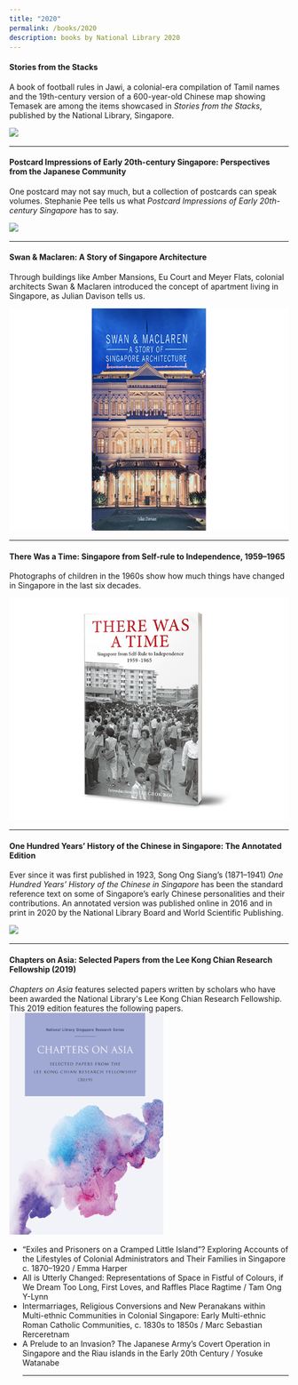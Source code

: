 ```yaml
---
title: "2020"
permalink: /books/2020
description: books by National Library 2020
---
```

#### <a href="/vol-16/issue-4/jan-mar-2021/stacks" style="text-decoration: none; font-weight: bold;">Stories from the Stacks</a>
<p>A book of football rules in Jawi, a colonial-era compilation of Tamil names and the 19th-century version of a 600-year-old Chinese map showing Temasek are among the items showcased in <i>Stories from the Stacks</i>, published by the National Library, Singapore. </p>
<img style="height:400px; width:auto" src="/images/Vol-16-issue-4/Stacks/StoriesfromtheStacks.png">
<hr>

#### <a href="/vol-16/issue-1/apr-jun-2020/history-through-postcards" style="text-decoration: none; font-weight: bold;">Postcard Impressions of Early 20th-century Singapore: Perspectives from the Japanese Community</a> 
<p>One postcard may not say much, but a collection of postcards can speak volumes. Stephanie Pee tells us what <i>Postcard Impressions of Early 20th-century Singapore</i> has to say.</p> 
<img style="height:400px; width:auto" src="/images/Vol-16-issue-1%2FPostcards/Lim_Shao_Bin_mockup.png"> 
<hr>

#### <a href="/vol-17/issue-2/jul-sep-2021/swanandmaclaren" style="text-decoration: none; font-weight: bold;">Swan &amp; Maclaren: A Story of Singapore Architecture</a> 
<p>Through buildings like Amber Mansions, Eu Court and Meyer Flats, colonial architects Swan &amp; Maclaren introduced the concept of apartment living in Singapore, as Julian Davison tells us.</p> 
<img src="/images/vol-17-issue-2/mansions/SwanMaclaren.png" style="height:400px; width:auto">
<hr>

#### <a href="/vol-16/issue-4/jan-mar-2021/young-ones" style="text-decoration: none; font-weight: bold;">There Was a Time: Singapore from Self-rule to Independence, 1959–1965</a> 
<p> Photographs of children in the 1960s show how much things have changed in Singapore in the last six decades.</p> 
<img style="height:400px; width:auto" src="/images/Vol-16-issue-4/youngones/Therewasatime_Cover.png">
<hr>


#### <a href="/vol-16/issue-1/apr-jun-2020/king" style="text-decoration: none; font-weight: bold;">One Hundred Years’ History of the Chinese in Singapore: The Annotated Edition </a> 

Ever since it was first published in 1923, Song Ong Siang’s (1871–1941) <i>One Hundred Years’ History of the Chinese in Singapore</i> has been the standard reference text on some of Singapore’s early Chinese personalities and their contributions. An annotated version was published online in 2016 and in print in 2020 by the National Library Board and World Scientific Publishing.

<img style="height:400px; width:auto" src="/images/Vol-16-issue-1%2Fking/One-hundred-book-mockup.png"> 
<hr>


#### <a style="text-decoration: none; font-weight: bold;" href="https://eresources.nlb.gov.sg/printheritage/detail/0f0f90c6-a7c3-425c-861c-7c7352d09ce6.aspx" target="_blank">Chapters on Asia: Selected Papers from the Lee Kong Chian Research Fellowship (2019)</a> 
<p><i>Chapters on Asia</i> features selected papers written by scholars who have been awarded the National Library's Lee Kong Chian Research Fellowship. This 2019 edition features the following papers. <br>
	
<img style="height:400px; width:auto" src="/images/publications/COA2019-web.jpg">
<ul>
<li> “Exiles and Prisoners on a Cramped Little Island”? Exploring Accounts of the Lifestyles of Colonial Administrators and Their Families in Singapore c. 1870–1920 / Emma Harper </li>
<li> All is Utterly Changed: Representations of Space in Fistful of Colours, if We Dream Too Long, First Loves, and Raffles Place Ragtime / Tam Ong Y-Lynn </li>
<li> Intermarriages, Religious Conversions and New Peranakans within Multi-ethnic Communities in Colonial Singapore: Early Multi-ethnic Roman Catholic Communities, c. 1830s to 1850s / Marc Sebastian Rerceretnam </li>
<li> A Prelude to an Invasion? The Japanese Army’s Covert Operation in Singapore and the Riau islands in the Early 20th Century / Yosuke Watanabe </li>
<hr>